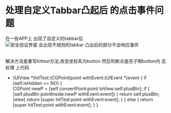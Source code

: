 # 处理自定义Tabbar凸起后 的点击事件问题

在一些APP上 出现了自定义的tabbar后
<br>
![安全验证界面](http://img.bbs.csdn.net/upload/201508/06/1438852984_550810.png)
会出现不规则的tabbar 凸出后的部分不会响应事件


<br>
解决方法是重写hittest方法,改变坐标系为button 然后判断点是否子啊button内  去处理  上代码

- (UIView *)hitTest:(CGPoint)point withEvent:(UIEvent *)event {
    if (self.isHidden == NO) {        
        CGPoint newP = [self convertPoint:point toView:self.plusBtn];
        if ( [self.plusBtn pointInside:newP withEvent:event]) {
            return self.plusBtn;
        }else{
          return [super hitTest:point withEvent:event];
     }
   } 
    else {
        return [super hitTest:point withEvent:event];
    }
}




